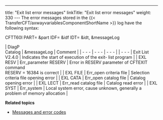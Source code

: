 ---
title: "Exit  list error messages"
linkTitle: "Exit list error messages"
weight: 330
--- The error messages stored in the {{< TransferCFT/axwayvariablesComponentShortName  >}} log
have the following syntax:

CFTT60I PART= &part IDF=
&idf IDT= &idt, &messageLog

| DiagP<br /> Catalog  | &amp;messageLog  | Comment  |
| - - - | - - - | - - - |
| - - - | Exit List V2.4.0  | Indicates the start of execution of the exit- list program  |
| EXL RESV  | Err_parameter RESERV  | Error in RESERV parameter of CFTEXIT command<br/> RESERV = 16384 is correct  |
| EXL FILE  | Err_open criteria file  | Selection criteria file opening error  |
| EXL CATA  | Err_open catalog file  | Catalog opening error  |
| EXL LECT  | Err_read catalog file  | Catalog read error  |
| EXL SYST  | Err_system  | Local system error, cause unknown, generally a problem of memory allocation  |

****Related topics****

- [Messages
    and error codes](../../../../troubleshoot_intro/messages_and_error_codes_start_here)
